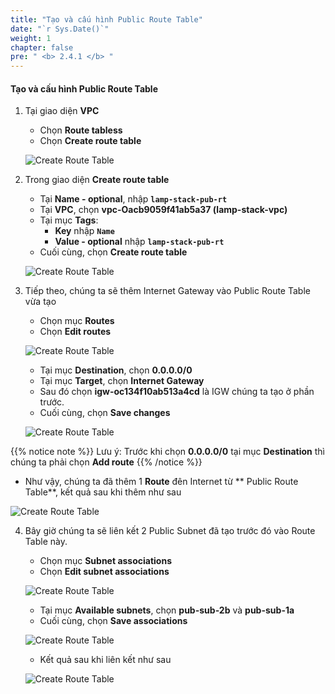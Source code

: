 ```yaml
---
title: "Tạo và cấu hình Public Route Table"
date: "`r Sys.Date()`"
weight: 1
chapter: false
pre: " <b> 2.4.1 </b> "
---
```


#### Tạo và cấu hình Public Route Table

1. Tại giao diện **VPC**

   - Chọn **Route tabless**
   - Chọn **Create route table**

   ![Create Route Table](/workshop1-FCJ2024/images/2.4-RouteTable/2.4.1-PublicRT/0001-creatert.png?featherlight=false&width=90pc)

2. Trong giao diện **Create route table**

   - Tại **Name - optional**, nhập **`lamp-stack-pub-rt`**
   - Tại **VPC**, chọn **vpc-Oacb9059f41ab5a37 (lamp-stack-vpc)**
   - Tại mục **Tags**:
     - **Key** nhập **`Name`**
     - **Value - optional** nhập **`lamp-stack-pub-rt`**
   - Cuối cùng, chọn **Create route table**

   ![Create Route Table](/workshop1-FCJ2024/images/2.4-RouteTable/2.4.1-PublicRT/0002-creatert.png?featherlight=false&width=90pc)

3. Tiếp theo, chúng ta sẽ thêm Internet Gateway vào Public Route Table vừa tạo

   - Chọn mục **Routes**
   - Chọn **Edit routes**

   ![Create Route Table](/workshop1-FCJ2024/images/2.4-RouteTable/2.4.1-PublicRT/0003-creatert.png?featherlight=false&width=90pc)

   - Tại mục **Destination**, chọn **0.0.0.0/0**
   - Tại mục **Target**, chọn **Internet Gateway**
   - Sau đó chọn **igw-oc134f10ab513a4cd** là IGW chúng ta tạo ở phần trước.
   - Cuối cùng, chọn **Save changes**

   ![Create Route Table](/workshop1-FCJ2024/images/2.4-RouteTable/2.4.1-PublicRT/0004-creatert.png?featherlight=false&width=90pc)

{{% notice note %}}
Lưu ý: Trước khi chọn **0.0.0.0/0** tại mục **Destination** thì chúng ta phải chọn **Add route**
{{% /notice %}}

- Như vậy, chúng ta đã thêm 1 **Route** đên Internet từ ** Public Route Table**, kết quả sau khi thêm như sau

![Create Route Table](/workshop1-FCJ2024/images/2.4-RouteTable/2.4.1-PublicRT/0005-creatert.png?featherlight=false&width=90pc)

4. Bây giờ chúng ta sẽ liên kết 2 Public Subnet đã tạo trước đó vào Route Table này.

   - Chọn mục **Subnet associations**
   - Chọn **Edit subnet associations**

   ![Create Route Table](/workshop1-FCJ2024/images/2.4-RouteTable/2.4.1-PublicRT/0006-creatert.png?featherlight=false&width=90pc)

   - Tại mục **Available subnets**, chọn **pub-sub-2b** và **pub-sub-1a**
   - Cuối cùng, chọn **Save associations**

   ![Create Route Table](/workshop1-FCJ2024/images/2.4-RouteTable/2.4.1-PublicRT/0007-creatert.png?featherlight=false&width=90pc)

   - Kết quả sau khi liên kết như sau

   ![Create Route Table](/workshop1-FCJ2024/images/2.4-RouteTable/2.4.1-PublicRT/0008-creatert.png?featherlight=false&width=90pc)
